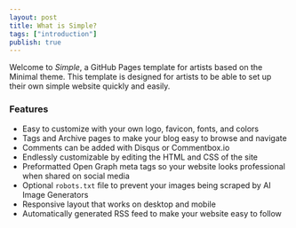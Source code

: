 ```yaml
---
layout: post
title: What is Simple?
tags: ["introduction"]
publish: true
---
```


Welcome to *Simple*, a GitHub Pages template for artists based on the Minimal theme. This template is designed for artists to be able to set up their own simple website quickly and easily.

### Features

- Easy to customize with your own logo, favicon, fonts, and colors
- Tags and Archive pages to make your blog easy to browse and navigate
- Comments can be added with Disqus or Commentbox.io
- Endlessly customizable by editing the HTML and CSS of the site
- Preformatted Open Graph meta tags so your website looks professional when shared on social media
- Optional `robots.txt` file to prevent your images being scraped by AI Image Generators
- Responsive layout that works on desktop and mobile
- Automatically generated RSS feed to make your website easy to follow
